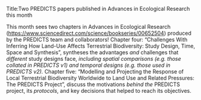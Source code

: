 Title:Two PREDICTS  papers published in Advances in Ecological Research this month

This month sees two chapters in Advances in Ecological Research (https://www.sciencedirect.com/science/bookseries/00652504) produced by the PREDICTS team and collaborators! 
Chapter four: “Challenges With Inferring How Land-Use Affects Terrestrial Biodiversity: Study Design, Time, Space and Synthesis”, syntheses the advantages *and* challenges that *different* study designs face, *including spatial comparisons (e.g. those collated in PREDICTS v1) and temporal designs (e.g. those used in PREDICTS v2).*
Chapter five: “Modelling and Projecting the Response of Local Terrestrial Biodiversity Worldwide to Land Use and Related Pressures: The PREDICTS Project”, discuss the motivations *behind the* PREDICTS project, its *protocols*, and key decisions that helped to reach its objectives.